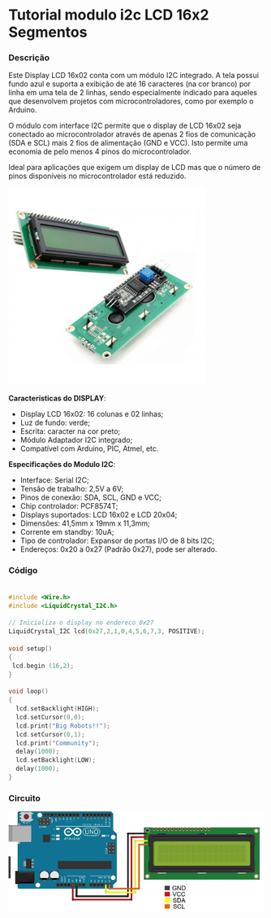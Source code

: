 # Tutorial modulo i2c LCD 16x2 Segmentos

### Descrição

Este Display LCD 16x02 conta com um módulo I2C integrado. A tela possui fundo azul e suporta a exibição de até 16 caracteres \(na cor branco\) por linha em uma tela de 2 linhas, sendo especialmente indicado para aqueles que desenvolvem projetos com microcontroladores, como por exemplo o Arduino.

O módulo com interface I2C permite que o display de LCD 16x02 seja conectado ao microcontrolador através de apenas 2 fios de comunicação \(SDA e SCL\) mais 2 fios de alimentação \(GND e VCC\). Isto permite uma economia de pelo menos 4 pinos do microcontrolador.

Ideal para aplicações que exigem um display de LCD mas que o número de pinos disponíveis no microcontrolador está reduzido.

![](../../../.gitbook/assets/screenshot_2019-07-22-modulo-i2c-lcd-pesquisa-google.png)

**Características do DISPLAY**:  
- Display LCD 16x02: 16 colunas e 02 linhas;  
- Luz de fundo: verde;  
- Escrita: caracter na cor preto;  
- Módulo Adaptador I2C integrado;  
- Compatível com Arduino, PIC, Atmel, etc.

**Especificações do Modulo I2C**:  
- Interface: Serial I2C;  
- Tensão de trabalho: 2,5V a 6V;  
- Pinos de conexão: SDA, SCL, GND e VCC;  
- Chip controlador: PCF8574T;  
- Displays suportados: LCD 16x02 e LCD 20x04;  
- Dimensões: 41,5mm x 19mm x 11,3mm;  
- Corrente em standby: 10uA;  
- Tipo de controlador: Expansor de portas I/O de 8 bits I2C;  
- Endereços: 0x20 a 0x27 \(Padrão 0x27\), pode ser alterado.

### Código

```c

#include <Wire.h>
#include <LiquidCrystal_I2C.h>

// Inicializa o display no endereco 0x27
LiquidCrystal_I2C lcd(0x27,2,1,0,4,5,6,7,3, POSITIVE);
 
void setup()
{
 lcd.begin (16,2);
}
 
void loop()
{
  lcd.setBacklight(HIGH);
  lcd.setCursor(0,0);
  lcd.print("Big Robots!!");
  lcd.setCursor(0,1);
  lcd.print("Community");
  delay(1000);
  lcd.setBacklight(LOW);
  delay(1000);
}
```

### Circuito

![](../../../.gitbook/assets/screenshot_2019-07-22-modulo-i2c-lcd-code-pesquisa-google.png)





